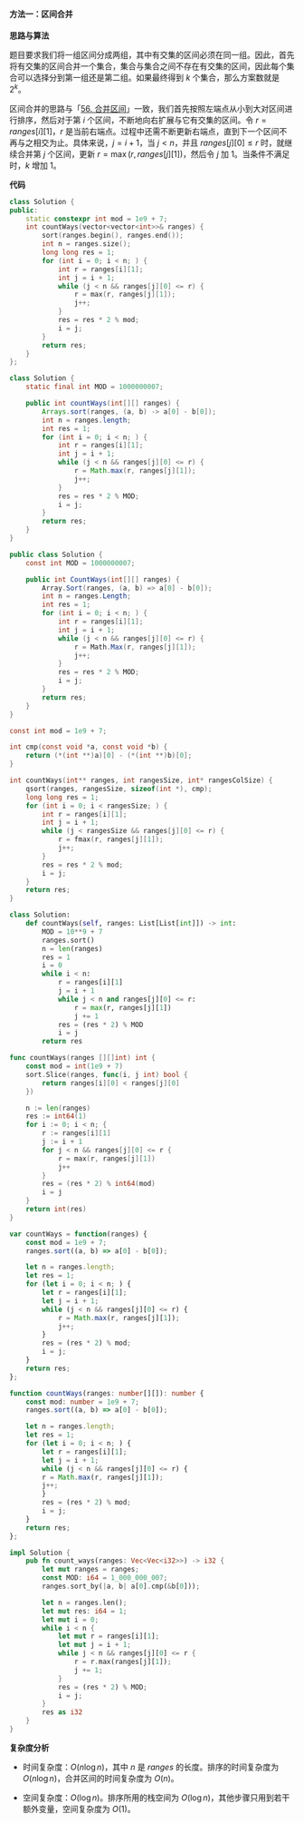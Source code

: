 #### 方法一：区间合并

**思路与算法**

题目要求我们将一组区间分成两组，其中有交集的区间必须在同一组。因此，首先将有交集的区间合并一个集合，集合与集合之间不存在有交集的区间，因此每个集合可以选择分到第一组还是第二组。如果最终得到 $k$ 个集合，那么方案数就是 $2^k$。

区间合并的思路与「[56. 合并区间](https://leetcode.cn/problems/merge-intervals/description/)」一致，我们首先按照左端点从小到大对区间进行排序，然后对于第 $i$ 个区间，不断地向右扩展与它有交集的区间。令 $r=\textit{ranges}[i][1]$，$r$ 是当前右端点。过程中还需不断更新右端点，直到下一个区间不再与之相交为止。具体来说，$j=i+1$，当 $j \lt n$，并且 $\textit{ranges}[j][0] \le r$ 时，就继续合并第 $j$ 个区间，更新 $r=\max(r, \textit{ranges}[j][1])$，然后令 $j$ 加 1。当条件不满足时，$k$ 增加 $1$。

**代码**

```C++ [sol1-C++]
class Solution {
public:
    static constexpr int mod = 1e9 + 7;
    int countWays(vector<vector<int>>& ranges) {
        sort(ranges.begin(), ranges.end());
        int n = ranges.size();
        long long res = 1;
        for (int i = 0; i < n; ) {
            int r = ranges[i][1];
            int j = i + 1;
            while (j < n && ranges[j][0] <= r) {
                r = max(r, ranges[j][1]);
                j++;
            }
            res = res * 2 % mod;
            i = j;
        }
        return res;
    }
};
```

```Java [sol1-Java]
class Solution {
    static final int MOD = 1000000007;

    public int countWays(int[][] ranges) {
        Arrays.sort(ranges, (a, b) -> a[0] - b[0]);
        int n = ranges.length;
        int res = 1;
        for (int i = 0; i < n; ) {
            int r = ranges[i][1];
            int j = i + 1;
            while (j < n && ranges[j][0] <= r) {
                r = Math.max(r, ranges[j][1]);
                j++;
            }
            res = res * 2 % MOD;
            i = j;
        }
        return res;
    }
}
```

```C# [sol1-C#]
public class Solution {
    const int MOD = 1000000007;

    public int CountWays(int[][] ranges) {
        Array.Sort(ranges, (a, b) => a[0] - b[0]);
        int n = ranges.Length;
        int res = 1;
        for (int i = 0; i < n; ) {
            int r = ranges[i][1];
            int j = i + 1;
            while (j < n && ranges[j][0] <= r) {
                r = Math.Max(r, ranges[j][1]);
                j++;
            }
            res = res * 2 % MOD;
            i = j;
        }
        return res;
    }
}
```

```C [sol1-C]
const int mod = 1e9 + 7;

int cmp(const void *a, const void *b) {
    return (*(int **)a)[0] - (*(int **)b)[0];
}

int countWays(int** ranges, int rangesSize, int* rangesColSize) {
    qsort(ranges, rangesSize, sizeof(int *), cmp);
    long long res = 1;
    for (int i = 0; i < rangesSize; ) {
        int r = ranges[i][1];
        int j = i + 1;
        while (j < rangesSize && ranges[j][0] <= r) {
            r = fmax(r, ranges[j][1]);
            j++;
        }
        res = res * 2 % mod;
        i = j;
    }
    return res;
}
```

```Python [sol1-Python3]
class Solution:
    def countWays(self, ranges: List[List[int]]) -> int:
        MOD = 10**9 + 7
        ranges.sort()
        n = len(ranges)
        res = 1
        i = 0
        while i < n:
            r = ranges[i][1]
            j = i + 1
            while j < n and ranges[j][0] <= r:
                r = max(r, ranges[j][1])
                j += 1
            res = (res * 2) % MOD
            i = j
        return res
```

```Go [sol1-Go]
func countWays(ranges [][]int) int {
    const mod = int(1e9 + 7)
    sort.Slice(ranges, func(i, j int) bool {
		return ranges[i][0] < ranges[j][0]
	})

	n := len(ranges)
	res := int64(1)
	for i := 0; i < n; {
		r := ranges[i][1]
		j := i + 1
		for j < n && ranges[j][0] <= r {
			r = max(r, ranges[j][1])
			j++
		}
		res = (res * 2) % int64(mod)
		i = j
	}
	return int(res)
}
```

```JavaScript [sol1-JavaScript]
var countWays = function(ranges) {
    const mod = 1e9 + 7;
    ranges.sort((a, b) => a[0] - b[0]);

    let n = ranges.length;
    let res = 1;
    for (let i = 0; i < n; ) {
        let r = ranges[i][1];
        let j = i + 1;
        while (j < n && ranges[j][0] <= r) {
            r = Math.max(r, ranges[j][1]);
            j++;
        }
        res = (res * 2) % mod;
        i = j;
    }
    return res;
};
```

```TypeScript [sol1-TypeScript]
function countWays(ranges: number[][]): number {
    const mod: number = 1e9 + 7;
    ranges.sort((a, b) => a[0] - b[0]);

    let n = ranges.length;
    let res = 1;
    for (let i = 0; i < n; ) {
        let r = ranges[i][1];
        let j = i + 1;
        while (j < n && ranges[j][0] <= r) {
        r = Math.max(r, ranges[j][1]);
        j++;
        }
        res = (res * 2) % mod;
        i = j;
    }
    return res;
};
```

```Rust [sol1-Rust]
impl Solution {
    pub fn count_ways(ranges: Vec<Vec<i32>>) -> i32 {
        let mut ranges = ranges;
        const MOD: i64 = 1_000_000_007;
        ranges.sort_by(|a, b| a[0].cmp(&b[0]));

        let n = ranges.len();
        let mut res: i64 = 1;
        let mut i = 0;
        while i < n {
            let mut r = ranges[i][1];
            let mut j = i + 1;
            while j < n && ranges[j][0] <= r {
                r = r.max(ranges[j][1]);
                j += 1;
            }
            res = (res * 2) % MOD;
            i = j;
        }
        res as i32
    }
}
```

**复杂度分析**

- 时间复杂度：$O(n\log n)$，其中 $n$ 是 $\textit{ranges}$ 的长度。排序的时间复杂度为 $O(n\log n)$，合并区间的时间复杂度为 $O(n)$。

- 空间复杂度：$O(\log n)$。排序所用的栈空间为 $O(\log n)$，其他步骤只用到若干额外变量，空间复杂度为 $O(1)$。